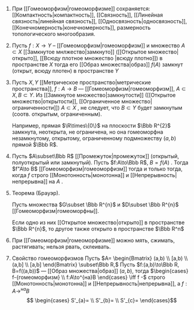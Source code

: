 1.  При [[Гомеоморфизм|гомеоморфизме]] сохраняется: [[Компактность|компактность]], [[Связность]], [[Линейная связность|линейная связность]], [[Односвязность|односвязность]], [[Конечномерность|конечномерность]], размерность топологического многообразия.
    
2.  Пусть $f:X\to Y$ – [[Гомеоморфизм|гомеоморфизм]] и множество $A\subset X$ [[Замкнутое мнлжество|замкнуто]] ([[Открытое множество|открыто]], [[Всюду  плотное множество |всюду плотно]]) в пространстве $X$ тогда его [[Образ множества|образ]] $f(A)$ замкнут (открыт, всюду плотен) в пространстве $Y$
    
3. Пусть $X,Y$ [[Метрическое пространство|метрические пространства]], $f:A\to B$ — [[Гомеоморфизм|гомеоморфизм]], $A\subset X, B\subset Y$. Из [[Замкнутое множество|замкнутости]] ([[Открытое множество|открытости]], [[Ограниченное множество|ограниченности]]) $A\subset X$ , не следует, что $B\subset Y$ будет замкнутым (соотв. открытым, ограниченным).
    
    Например, прямая $\R\times\{0\}$ на плоскости $\Bbb R^{2}$ замкнута, неоткрыта, не ограничена, но она гомеоморфна незамкнутому, открытому, ограниченному подмножеству $(a,b)$ прямой $\Bbb R$.
    
4. Пусть $A\subset\Bbb R$ [[Промежуток|промежуток]] (открытый, полуоткрытый или замкнутый). Пусть $f:A\to\Bbb R$, $B=f(A)$ . Тогда $f"A\to B$ [[Гомеоморфизм|гомеоморфизм]] тогда и только тогда, когда $f$ строго [[Монотонность|монотонна]] и [[Непрерывность|непрерывна]] на $A$ .
    
5.  Теорема (Брауэр).
    
    Пусть множества $G\subset \Bbb R^{n}$ и $D\subset \Bbb R^{n}$ [[Гомеоморфизм|гомеоморфны]].
    
    Если одно из них [[Открытое множество|открыто]] в пространстве $\Bbb R^{n}$, то другое также открыто в пространстве $\Bbb R^n$
    
6.  При [[Гомеоморфизм|гомеоморфизме]] можно мять, сжимать, растягивать; нельзя рвать, склеивать.
    
7.  Свойство гомеоморфизмов
    Пусть $A= \begin{Bmatrix} (a,b) \\ [a,b) \\ (a,b] \\ [a,b] \end{Bmatrix} \subset\Bbb R,$ Пусть $f:(a,b)\to\Bbb R, B=f((a,b))$ — [[Образ множества|образ]] $(a,b),$ тогда $\begin{cases} f-{гомеоморфизм} \\ f:A\to^{на}B \end{cases} \iff f -$ строго [[Монотонность|монотонна]] и [[Непрерывность|непрерывна]], а $f:A\to^{на}B$
    $$ \begin{cases}     
    S'_{a}= 
    \\ 
    S'_{b}= 
    \\
    S'_{c}=
\end{cases}$$